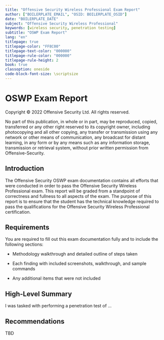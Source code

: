 ```yaml
---
title: "Offensive Security Wireless Professional Exam Report"
author: ["BOILERPLATE_EMAIL", "OSID: BOILERPLATE_OSID"]
date: "BOILERPLATE_DATE"
subject: "Offensive Security Wireless Professional"
keywords: [wireless security, penetration testing]
subtitle: "OSWP Exam Report"
lang: "en"
titlepage: true
titlepage-color: "FF8C00"
titlepage-text-color: "000000"
titlepage-rule-color: "000000"
titlepage-rule-height: 2
book: true
classoption: oneside
code-block-font-size: \scriptsize
---
```

# OSWP Exam Report

Copyright © 2022 Offensive Security Ltd. All rights reserved.

No part of this publication, in whole or in part, may be reproduced, copied, transferred or any other right reserved to its copyright owner, including photocopying and all other copying, any transfer or transmission using any network or other means of communication, any broadcast for distant learning, in any form or by any means such as any information storage, transmission or retrieval system, without prior written permission from Offensive-Security.


## Introduction

The Offensive Security OSWP exam documentation contains all efforts that were conducted in order to pass the Offensive Security Wireless Professional exam. This report will be graded from a standpoint of correctness and fullness to all aspects of the exam. The purpose of this report is to ensure that the student has the technical knowledge required to pass the qualifications for the Offensive Security Wireless Professional certification.

## Requirements

You are required to fill out this exam documentation fully and to include the following sections:

-   Methodology walkthrough and detailed outline of steps taken
    
-   Each finding with included screenshots, walkthrough, and sample commands
    
-   Any additional items that were not included

## High-Level Summary

I was tasked with performing a penetration test of ...

## Recommendations

TBD
